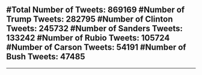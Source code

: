 #Total Number of Tweets: 869169 
#Number of Trump Tweets: 282795
#Number of Clinton Tweets: 245732
#Number of Sanders Tweets: 133242
#Number of Rubio Tweets: 105724
#Number of Carson Tweets: 54191
#Number of Bush Tweets: 47485
---
---
